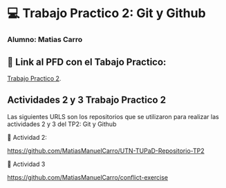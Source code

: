 # 💻 Trabajo Practico 2: Git y Github

### Alumno: Matias Carro

## 💾 Link al PFD con el Tabajo Practico:
 [Trabajo Practico 2](https://github.com/MatiasManuelCarro/UTN-TUPaD-P1/blob/main/02%20Trabajo%20Colaborativo/MATIAS-CARRO_TP-02.pdf).

## Actividades 2 y 3 Trabajo Practico 2

Las siguientes URLS son los repositorios que se utilizaron para realizar las actividades 2 y 3 del TP2: Git y Github

📌 Actividad 2:

https://github.com/MatiasManuelCarro/UTN-TUPaD-Repositorio-TP2

📌 Actividad 3

https://github.com/MatiasManuelCarro/conflict-exercise